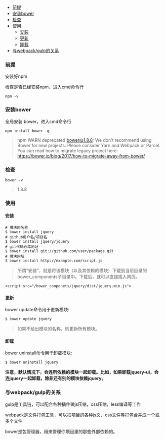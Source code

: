 <!-- TOC -->

- [前提](#前提)
- [安装bower](#安装bower)
- [检查](#检查)
- [使用](#使用)
    - [安装](#安装)
    - [更新](#更新)
    - [卸载](#卸载)
- [与webpack/gulp的关系](#与webpackgulp的关系)

<!-- /TOC -->
### 前提

安装好npm

检查是否已经安装npm，进入cmd命令行

    npm -v

### 安装bower

全局安装 bower，进入cmd命令行

    npm install bower -g

>npm WARN deprecated bower@1.8.8: We don't recommend using Bower for new projects. Please consider Yarn and Webpack or Parcel. You can read how to migrate legacy project here: https://bower.io/blog/2017/how-to-migrate-away-from-bower/

### 检查

    bower -v

>1.8.8

### 使用

#### 安装

```    
# 模块的名称
$ bower install jquery
# github用户名/项目名
$ bower install jquery/jquery
# git代码仓库地址
$ bower install git://github.com/user/package.git
# 模块网址
$ bower install http://example.com/script.js
```

>所谓"安装"，就是将该模块（以及其依赖的模块）下载到当前目录的bower_components子目录中。下载后，就可以直接插入网页。

```
<script src="/bower_componets/jquery/dist/jquery.min.js">
```

#### 更新
bower update命令用于更新模块:

```
$ bower update jquery
```
>如果不给出模块的名称，则更新所有模块。


#### 卸载

bower uninstall命令用于卸载模块:
```
$ bower uninstall jquery
```

**注意，默认情况下，会连所依赖的模块一起卸载。比如，如果卸载jquery-ui，会连jquery一起卸载，除非还有别的模块依赖jquery。**

### 与webpack/gulp的关系

gulp是工具链，可以配合各种插件做js压缩，css压缩，less编译等工作

webpack是文件打包工具，可以把项目的各种js文、css文件等打包合并成一个或多个文件

bower是包管理器，用来管理你项目里的那些外部依赖的。
